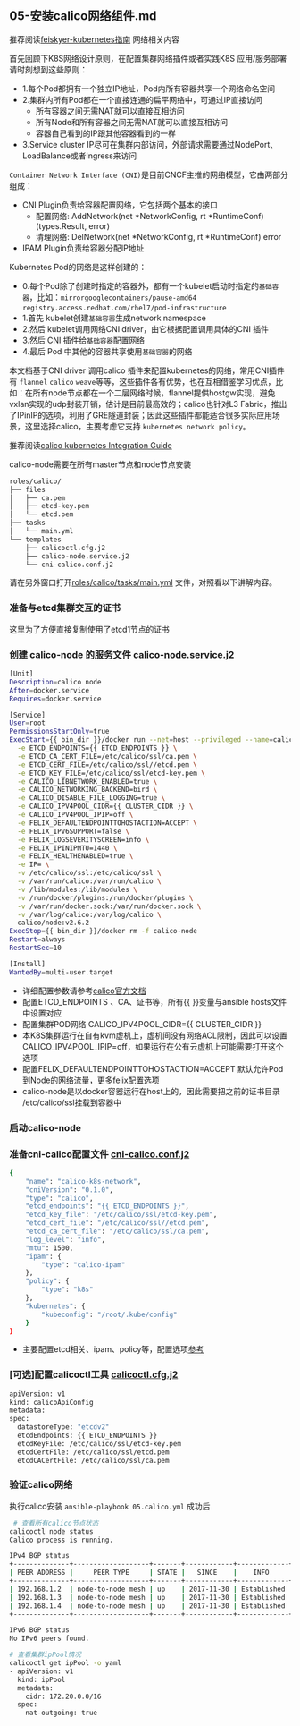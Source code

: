 ## 05-安装calico网络组件.md

推荐阅读[feiskyer-kubernetes指南](https://github.com/feiskyer/kubernetes-handbook) 网络相关内容

首先回顾下K8S网络设计原则，在配置集群网络插件或者实践K8S 应用/服务部署请时刻想到这些原则：

- 1.每个Pod都拥有一个独立IP地址，Pod内所有容器共享一个网络命名空间
- 2.集群内所有Pod都在一个直接连通的扁平网络中，可通过IP直接访问
  - 所有容器之间无需NAT就可以直接互相访问
  - 所有Node和所有容器之间无需NAT就可以直接互相访问
  - 容器自己看到的IP跟其他容器看到的一样
- 3.Service cluster IP尽可在集群内部访问，外部请求需要通过NodePort、LoadBalance或者Ingress来访问

`Container Network Interface (CNI)`是目前CNCF主推的网络模型，它由两部分组成：

- CNI Plugin负责给容器配置网络，它包括两个基本的接口
  - 配置网络: AddNetwork(net *NetworkConfig, rt *RuntimeConf) (types.Result, error)
  - 清理网络: DelNetwork(net *NetworkConfig, rt *RuntimeConf) error
- IPAM Plugin负责给容器分配IP地址

Kubernetes Pod的网络是这样创建的：
- 0.每个Pod除了创建时指定的容器外，都有一个kubelet启动时指定的`基础容器`，比如：`mirrorgooglecontainers/pause-amd64` `registry.access.redhat.com/rhel7/pod-infrastructure`
- 1.首先 kubelet创建`基础容器`生成network namespace
- 2.然后 kubelet调用网络CNI driver，由它根据配置调用具体的CNI 插件
- 3.然后 CNI 插件给`基础容器`配置网络
- 4.最后 Pod 中其他的容器共享使用`基础容器`的网络

本文档基于CNI driver 调用calico 插件来配置kubernetes的网络，常用CNI插件有 `flannel` `calico` `weave`等等，这些插件各有优势，也在互相借鉴学习优点，比如：在所有node节点都在一个二层网络时候，flannel提供hostgw实现，避免vxlan实现的udp封装开销，估计是目前最高效的；calico也针对L3 Fabric，推出了IPinIP的选项，利用了GRE隧道封装；因此这些插件都能适合很多实际应用场景，这里选择calico，主要考虑它支持 `kubernetes network policy`。

推荐阅读[calico kubernetes Integration Guide](https://docs.projectcalico.org/v2.6/getting-started/kubernetes/installation/integration)

calico-node需要在所有master节点和node节点安装 

``` bash
roles/calico/
├── files
│   ├── ca.pem
│   ├── etcd-key.pem
│   └── etcd.pem
├── tasks
│   └── main.yml
└── templates
    ├── calicoctl.cfg.j2
    ├── calico-node.service.j2
    └── cni-calico.conf.j2
```
请在另外窗口打开[roles/calico/tasks/main.yml](../roles/calico/tasks/main.yml) 文件，对照看以下讲解内容。

### 准备与etcd集群交互的证书

这里为了方便直接复制使用了etcd1节点的证书

### 创建 calico-node 的服务文件 [calico-node.service.j2](../roles/calico/templates/calico-node.service.j2)

``` bash
[Unit]
Description=calico node
After=docker.service
Requires=docker.service

[Service]
User=root
PermissionsStartOnly=true
ExecStart={{ bin_dir }}/docker run --net=host --privileged --name=calico-node \
  -e ETCD_ENDPOINTS={{ ETCD_ENDPOINTS }} \
  -e ETCD_CA_CERT_FILE=/etc/calico/ssl/ca.pem \
  -e ETCD_CERT_FILE=/etc/calico/ssl//etcd.pem \
  -e ETCD_KEY_FILE=/etc/calico/ssl/etcd-key.pem \
  -e CALICO_LIBNETWORK_ENABLED=true \
  -e CALICO_NETWORKING_BACKEND=bird \
  -e CALICO_DISABLE_FILE_LOGGING=true \
  -e CALICO_IPV4POOL_CIDR={{ CLUSTER_CIDR }} \
  -e CALICO_IPV4POOL_IPIP=off \
  -e FELIX_DEFAULTENDPOINTTOHOSTACTION=ACCEPT \
  -e FELIX_IPV6SUPPORT=false \
  -e FELIX_LOGSEVERITYSCREEN=info \
  -e FELIX_IPINIPMTU=1440 \
  -e FELIX_HEALTHENABLED=true \
  -e IP= \
  -v /etc/calico/ssl:/etc/calico/ssl \
  -v /var/run/calico:/var/run/calico \
  -v /lib/modules:/lib/modules \
  -v /run/docker/plugins:/run/docker/plugins \
  -v /var/run/docker.sock:/var/run/docker.sock \
  -v /var/log/calico:/var/log/calico \
  calico/node:v2.6.2
ExecStop={{ bin_dir }}/docker rm -f calico-node
Restart=always
RestartSec=10

[Install]
WantedBy=multi-user.target
```
+ 详细配置参数请参考[calico官方文档](https://docs.projectcalico.org/v2.6/reference/node/configuration)
+ 配置ETCD_ENDPOINTS 、CA、证书等，所有{{ }}变量与ansible hosts文件中设置对应
+ 配置集群POD网络 CALICO_IPV4POOL_CIDR={{ CLUSTER_CIDR }}
+ 本K8S集群运行在自有kvm虚机上，虚机间没有网络ACL限制，因此可以设置CALICO_IPV4POOL_IPIP=off，如果运行在公有云虚机上可能需要打开这个选项
+ 配置FELIX_DEFAULTENDPOINTTOHOSTACTION=ACCEPT 默认允许Pod到Node的网络流量，更多[felix配置选项](https://docs.projectcalico.org/v2.6/reference/felix/configuration)
+ calico-node是以docker容器运行在host上的，因此需要把之前的证书目录 /etc/calico/ssl挂载到容器中

### 启动calico-node

### 准备cni-calico配置文件 [cni-calico.conf.j2](../roles/calico/templates/cni-calico.conf.j2)

``` bash
{
    "name": "calico-k8s-network",
    "cniVersion": "0.1.0",
    "type": "calico",
    "etcd_endpoints": "{{ ETCD_ENDPOINTS }}",
    "etcd_key_file": "/etc/calico/ssl/etcd-key.pem",
    "etcd_cert_file": "/etc/calico/ssl//etcd.pem",
    "etcd_ca_cert_file": "/etc/calico/ssl/ca.pem",
    "log_level": "info",
    "mtu": 1500,
    "ipam": {
        "type": "calico-ipam"
    },
    "policy": {
        "type": "k8s"
    },
    "kubernetes": {
        "kubeconfig": "/root/.kube/config"
    }
}

```
+ 主要配置etcd相关、ipam、policy等，配置选项[参考](https://docs.projectcalico.org/v2.6/reference/cni-plugin/configuration)

### [可选]配置calicoctl工具 [calicoctl.cfg.j2](roles/calico/templates/calicoctl.cfg.j2)

``` bash
apiVersion: v1
kind: calicoApiConfig
metadata:
spec:
  datastoreType: "etcdv2"
  etcdEndpoints: {{ ETCD_ENDPOINTS }}
  etcdKeyFile: /etc/calico/ssl/etcd-key.pem
  etcdCertFile: /etc/calico/ssl/etcd.pem
  etcdCACertFile: /etc/calico/ssl/ca.pem
```

### 验证calico网络

执行calico安装 `ansible-playbook 05.calico.yml` 成功后

``` bash
 # 查看所有calico节点状态
calicoctl node status
Calico process is running.

IPv4 BGP status
+--------------+-------------------+-------+------------+-------------+
| PEER ADDRESS |     PEER TYPE     | STATE |   SINCE    |    INFO     |
+--------------+-------------------+-------+------------+-------------+
| 192.168.1.2  | node-to-node mesh | up    | 2017-11-30 | Established |
| 192.168.1.3  | node-to-node mesh | up    | 2017-11-30 | Established |
| 192.168.1.4  | node-to-node mesh | up    | 2017-11-30 | Established |
+--------------+-------------------+-------+------------+-------------+

IPv6 BGP status
No IPv6 peers found.

# 查看集群ipPool情况
calicoctl get ipPool -o yaml
- apiVersion: v1
  kind: ipPool
  metadata:
    cidr: 172.20.0.0/16
  spec:
    nat-outgoing: true
```

